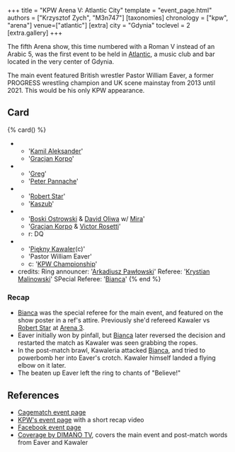 +++
title = "KPW Arena V: Atlantic City"
template = "event_page.html"
authors = ["Krzysztof Zych", "M3n747"]
[taxonomies]
chronology = ["kpw", "arena"]
venue=["atlantic"]
[extra]
city = "Gdynia"
toclevel = 2
[extra.gallery]
+++

The fifth Arena show, this time numbered with a Roman V instead of an Arabic 5, was the first event to be held in [Atlantic](@/v/atlantic-nh-gdynia.md), a music club and bar located in the very center of Gdynia.

The main event featured British wrestler Pastor William Eaver, a former PROGRESS wrestling champion and UK scene mainstay from 2013 until 2021. This would be his only KPW appearance.

## Card

{% card() %}
- - '[Kamil Aleksander](@/w/kamil-aleksander.md)'
  - '[Gracjan Korpo](@/w/gracjan-korpo.md)'
- - '[Greg](@/w/greg.md)'
  - '[Peter Pannache](@/w/peter-pannache.md)'
- - '[Robert Star](@/w/robert-star.md)'
  - '[Kaszub](@/w/kaszub.md)'
- - '[Boski Ostrowski](@/w/ostrowski.md) & [David Oliwa](@/w/david-oliwa.md) w/ [Mira](@/w/mira.md)'
  - '[Gracjan Korpo](@/w/gracjan-korpo.md) & [Victor Rosetti](@/w/rosetti.md)'
  - r: DQ
- - '[Piękny Kawaler](@/w/piekny-kawaler.md)(c)'
  - 'Pastor William Eaver'
  - c: '[KPW Championship](@/c/kpw-championship.md)'
- credits:
    Ring announcer: '[Arkadiusz Pawłowski](@/w/pan-pawlowski.md)'
    Referee: '[Krystian Malinowski](@/w/krystian-malinowski.md)'
    SPecial Referee: '[Bianca](@/w/bianca.md)'
{% end %}

### Recap

* [Bianca](@/w/bianca.md) was the special referee for the main event, and featured on the show poster in a ref's attire. Previously she'd refereed Kawaler vs [Robert Star](@/w/robert-star.md) at [Arena 3](@/e/kpw/2016-06-11-kpw-arena-3.md).
* Eaver initially won by pinfall, but [Bianca](@/w/bianca.md) later reversed the decision and restarted the match as Kawaler was seen grabbing the ropes.
* In the post-match brawl, Kawaleria attacked [Bianca](@/w/bianca.md), and tried to powerbomb her into Eaver's crotch. Kawaler himself landed a flying elbow on it later.
* The beaten up Eaver left the ring to chants of "Believe!"

## References

* [Cagematch event page](https://www.cagematch.net/?id=1&nr=169387)
* [KPW's event page](https://kpwrestling.pl/events/kpw-arena-v/) with a short recap video
* [Facebook event page](https://www.facebook.com/events/320616958337738/)
* [Coverage by DIMANO TV](https://www.youtube.com/watch?v=LPisUPKX0vM), covers the main event and post-match words from Eaver and Kawaler
